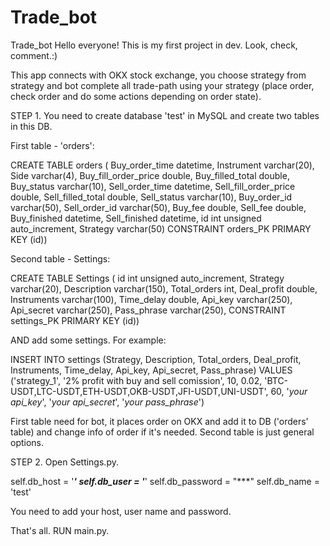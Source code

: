 # Trade_bot
Trade_bot
Hello everyone!
This is my first project in dev. Look, check, comment.:)

This app connects with OKX stock exchange, you choose strategy from strategy and bot complete all trade-path using your strategy (place order, check order and do some actions depending on order state).

STEP 1.
You need to create database 'test' in MySQL and create two tables in this DB.

First table - 'orders':

CREATE TABLE orders (
Buy_order_time datetime,
Instrument varchar(20),
Side varchar(4),
Buy_fill_order_price double,
Buy_filled_total double,
Buy_status varchar(10),
Sell_order_time datetime,
Sell_fill_order_price double,
Sell_filled_total	double,
Sell_status	varchar(10),
Buy_order_id varchar(50),
Sell_order_id	varchar(50),
Buy_fee	double,
Sell_fee double,
Buy_finished datetime,
Sell_finished	datetime,
id int unsigned auto_increment,
Strategy varchar(50)
CONSTRAINT orders_PK PRIMARY KEY (id))

Second table - Settings:

CREATE TABLE Settings (
id int unsigned auto_increment, 
Strategy varchar(20),
Description varchar(150),
Total_orders int,
Deal_profit double,
Instruments varchar(100),
Time_delay double,
Api_key varchar(250),
Api_secret varchar(250),
Pass_phrase varchar(250),
CONSTRAINT settings_PK PRIMARY KEY (id))

AND add some settings. For example:

INSERT INTO settings (Strategy, Description, Total_orders, Deal_profit, Instruments, Time_delay, Api_key, Api_secret, Pass_phrase)
VALUES ('strategy_1', '2% profit with buy and sell comission', 10, 0.02, 'BTC-USDT,LTC-USDT,ETH-USDT,OKB-USDT,JFI-USDT,UNI-USDT',
60, '*your api_key*', '*your api_secret*', '*your pass_phrase*')

First table need for bot, it places order on OKX and add it to DB ('orders' table) and change info of order if it's needed.
Second table is just general options.

STEP 2.
Open Settings.py.

self.db_host = '***'
self.db_user = '***'
self.db_password = "***"
self.db_name = 'test'

You need to add your host, user name and password.

That's all. RUN main.py.
